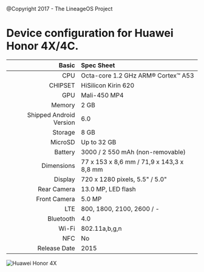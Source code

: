 @Copyright 2017 - The LineageOS Project

Device configuration for Huawei Honor 4X/4C.
=====================================

Basic   | Spec Sheet
-------:|:-------------------------
CPU     | Octa-core 1.2 GHz ARM® Cortex™ A53
CHIPSET | HiSilicon Kirin 620
GPU     | Mali-450 MP4
Memory  | 2 GB
Shipped Android Version | 6.0
Storage | 8 GB
MicroSD | Up to 32 GB
Battery | 3000 / 2 550 mAh (non-removable)
Dimensions | 77 x 153 x 8,6 mm / 71,9 x 143,3 x 8,8 mm
Display | 720 x 1280 pixels, 5.5" / 5.0"
Rear Camera  | 13.0 MP, LED flash
Front Camera | 5.0 MP
LTE          | 800, 1800, 2100, 2600 / -
Bluetooth    | 4.0
Wi-Fi        | 802.11a,b,g,n
NFC	         | No
Release Date | 2015

![Huawei Honor 4X](https://wiki.lineageos.org/images/devices/cherry.png "Huawei Honor 4X")

